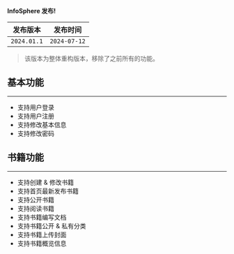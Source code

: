 **InfoSphere 发布!**

|    发布版本     |     发布时间     |
|:-----------:|:------------:|
| `2024.01.1` | `2024-07-12` |

> 该版本为整体重构版本，移除了之前所有的功能。

## 基本功能

---

- 支持用户登录
- 支持用户注册
- 支持修改基本信息
- 支持修改密码

## 书籍功能

---

- 支持创建 & 修改书籍
- 支持首页最新发布书籍
- 支持公开书籍
- 支持阅读书籍
- 支持书籍编写文档
- 支持书籍公开 & 私有分类
- 支持书籍上传封面
- 支持书籍概览信息
